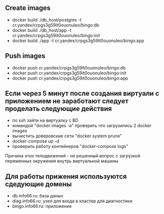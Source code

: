 ## Create images
- docker build ./db_host/postgres -t cr.yandex/crpgs3g59it0ouonuleo/bingo:db
- docker build ./db_host/app -t cr.yandex/crpgs3g59it0ouonuleo/bingo:init
- docker build ./app -t cr.yandex/crpgs3g59it0ouonuleo/bingo:app

## Push images
- docker push cr.yandex/crpgs3g59it0ouonuleo/bingo:db
- docker push cr.yandex/crpgs3g59it0ouonuleo/bingo:init
- docker push cr.yandex/crpgs3g59it0ouonuleo/bingo:app

## Если через 5 минут после создания виртуали с приложением не заработают следует проделать следующие действия
- по ssh зайти на виртуалку с BD
- командой "docker images -a" проверить что загрузились 2 docker images
- вычистить доверовские сети "docker system prune"
- docker-compose up -d
- проверить работу контейнеров "docker-compose logs"

Причина этих телодвижений - не решенный вопрос с загрузкой переменных окружения внутрь виртуальной машины

## Для работы прижения используются сдедующие домены
- db.info66.ru: база даных
- diag.info66.ru: узел для входа в кластер для диагностики
- bingo.info66.ru: приложение
